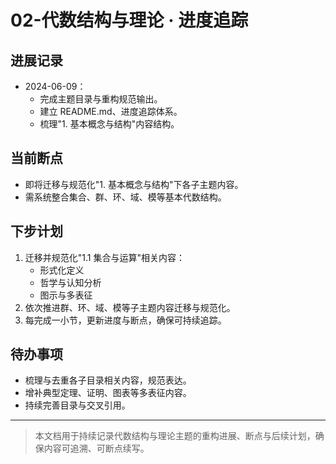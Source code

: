 # 02-代数结构与理论 · 进度追踪

## 进展记录

- 2024-06-09：
  - 完成主题目录与重构规范输出。
  - 建立 README.md、进度追踪体系。
  - 梳理"1. 基本概念与结构"内容结构。

## 当前断点

- 即将迁移与规范化"1. 基本概念与结构"下各子主题内容。
- 需系统整合集合、群、环、域、模等基本代数结构。

## 下步计划

1. 迁移并规范化"1.1 集合与运算"相关内容：
   - 形式化定义
   - 哲学与认知分析
   - 图示与多表征
2. 依次推进群、环、域、模等子主题内容迁移与规范化。
3. 每完成一小节，更新进度与断点，确保可持续追踪。

## 待办事项

- 梳理与去重各子目录相关内容，规范表达。
- 增补典型定理、证明、图表等多表征内容。
- 持续完善目录与交叉引用。

---

> 本文档用于持续记录代数结构与理论主题的重构进展、断点与后续计划，确保内容可追溯、可断点续写。
